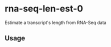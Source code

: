 rna-seq-len-est-0
=================

Estimate a transcript's length from RNA-Seq data

Usage
-----

